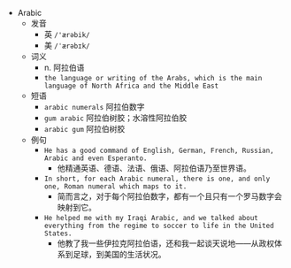 - Arabic
  - 发音
    - 英 `/'ærəbik/`
    - 美 `/ˈærəbɪk/`
  - 词义
    - n. 阿拉伯语
    - `the language or writing of the Arabs, which is the main language of North Africa and the Middle East`
  - 短语
    - `arabic numerals` 阿拉伯数字 
    - `gum arabic` 阿拉伯树胶；水溶性阿拉伯胶 
    - `arabic gum` 阿拉伯树胶 
  - 例句
    - `He has a good command of English, German, French, Russian, Arabic and even Esperanto.`
      - 他精通英语、德语、法语、俄语、阿拉伯语乃至世界语。
    - `In short, for each Arabic numeral, there is one, and only one, Roman numeral which maps to it.`
      - 简而言之，对于每个阿拉伯数字，都有一个且只有一个罗马数字会映射到它。
    - `He helped me with my Iraqi Arabic, and we talked about everything from the regime to soccer to life in the United States.`
      - 他教了我一些伊拉克阿拉伯语，还和我一起谈天说地——从政权体系到足球，到美国的生活状况。

